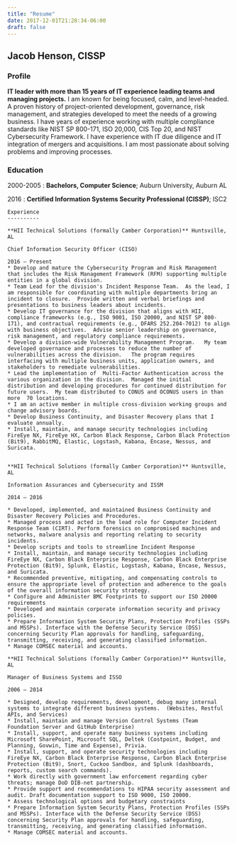 ```yaml
---
title: "Resume"
date: 2017-12-01T21:28:34-06:00
draft: false
---
```


## Jacob Henson, CISSP

### Profile 

**IT leader with more than 15 years of IT experience leading teams and managing projects.**  I am known for being focused, calm, and level-headed.  A proven history of project-oriented development, governance, risk management, and strategies developed to meet the needs of a growing business.  I have years of experience working with multiple compliance standards like NIST SP 800-171, ISO 20,000, CIS Top 20, and NIST Cybersecurity Framework.   I have experience with IT due diligence and IT integration of mergers and acquisitions.  I am most passionate about solving problems and improving processes.

### Education


2000-2005 
:   **Bachelors, Computer Science**; Auburn University, Auburn AL


2016
:   **Certified Information Systems Security Professional (CISSP)**; ISC2

    Experience
    ----------

    **HII Technical Solutions (formally Camber Corporation)** Huntsville, AL 

    Chief Information Security Officer (CISO)

    2016 – Present
    * Develop and mature the Cybersecurity Program and Risk Management that includes the Risk Management Framework (RFM) supporting multiple entities in a global division.
    * Team Lead for the division's Incident Response Team.  As the lead, I am responsible for coordinating with multiple departments bring an incident to closure.  Provide written and verbal briefings and presentations to business leaders about incidents.
    * Develop IT governance for the division that aligns with HII, compliance frameworks (e.g., ISO 9001, ISO 20000, and NIST SP 800-171), and contractual requirements (e.g., DFARS 252.204-7012) to align with business objectives.  Advise senior leadership on governance, risk management, and regulatory compliance requirements.
    * Develop a division-wide Vulnerability Management Program.   My team developed governance and processes to reduce the number of vulnerabilities across the division.   The program requires interfacing with multiple business units, application owners, and stakeholders to remediate vulnerabilities.
    * Lead the implementation of  Multi-Factor Authentication across the various organization in the division.  Managed the initial distribution and developing procedures for continued distribution for future users.  My team distributed to CONUS and OCONUS users in than more  70 locations.
    * I am an active member in multiple cross-division working groups and change advisory boards.
    * Develop Business Continuity, and Disaster Recovery plans that I  evaluate annually.
    * Install, maintain, and manage security technologies including FireEye NX, FireEye HX, Carbon Black Response, Carbon Black Protection (Bit9), RabbitMQ, Elastic, Logstash, Kabana, Encase, Nessus, and Suricata.


    **HII Technical Solutions (formally Camber Corporation)** Huntsville, AL 

    Information Assurances and Cybersecurity and ISSM

    2014 – 2016

    * Developed, implemented, and maintained Business Continuity and Disaster Recovery Policies and Procedures.
    * Managed process and acted in the lead role for Computer Incident Response Team (CIRT). Perform forensics on compromised machines and networks, malware analysis and reporting relating to security incidents.
    * Develop scripts and tools to streamline Incident Response
    * Install, maintain, and manage security technologies including FireEye NX, Carbon Black Enterprise Response, Carbon Black Enterprise Protection (Bit9), Splunk, Elastic, Logstash, Kabana, Encase, Nessus, and Suricata.
    * Recommended preventive, mitigating, and compensating controls to ensure the appropriate level of protection and adherence to the goals of the overall information security strategy.
    * Configure and Administer BMC Footprints to support our ISO 20000 requirements
    * Developed and maintain corporate information security and privacy policies.
    * Prepare Information System Security Plans, Protection Profiles (SSPs and MSSPs). Interface with the Defense Security Service (DSS) concerning Security Plan approvals for handling, safeguarding, transmitting, receiving, and generating classified information.
    * Manage COMSEC material and accounts.

    **HII Technical Solutions (formally Camber Corporation)** Huntsville, AL 

    Manager of Business Systems and ISSO

    2006 – 2014

    * Designed, develop requirements, development, debug many internal systems to integrate different business systems.  (Websites, Restful APIs, and Services)
    * Install, maintain and manage Version Control Systems (Team Foundation Server and GitHub Enterprise)
    * Install, support, and operate many business systems including Microsoft SharePoint, Microsoft SQL, Deltek (Costpoint, Budget, and Planning, Govwin, Time and Expense), Privia.
    * Install, support, and operate security technologies including FireEye NX, Carbon Black Enterprise Response, Carbon Black Enterprise Protection (Bit9), Snort, Cuckoo Sandbox, and Splunk (dashboards, reports, custom search commands).
    * Work directly with government law enforcement regarding cyber threats; manage DoD DIB-net partnership.
    * Provide support and recommendations to HIPAA security assessment and audit. Draft documentation support to ISO 9000, ISO 20000.
    * Assess technological options and budgetary constraints
    * Prepare Information System Security Plans, Protection Profiles (SSPs and MSSPs). Interface with the Defense Security Service (DSS) concerning Security Plan approvals for handling, safeguarding, transmitting, receiving, and generating classified information.
    * Manage COMSEC material and accounts.

